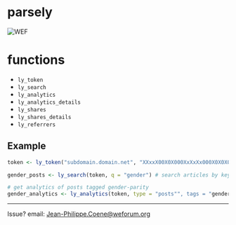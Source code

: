 # parsely

![WEF](https://www.parse.ly/static/img/brand/logo-parsely-green-vertical.png)

# functions

* `ly_token`
* `ly_search`
* `ly_analytics`
* `ly_analytics_details`
* `ly_shares`
* `ly_shares_details`
* `ly_referrers`

## Example

```R
token <- ly_token("subdomain.domain.net", "XXxxX00X0X000XxXxXx000X0X0X00X")

gender_posts <- ly_search(token, q = "gender") # search articles by keyword

# get analytics of posts tagged gender-parity
gender_analytics <- ly_analytics(token, type = "posts"", tags = "gender-parity")
```
-------------------------------------

Issue? email: <Jean-Philippe.Coene@weforum.org>
